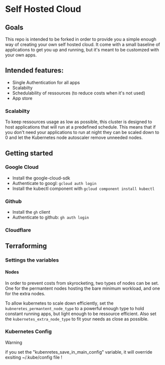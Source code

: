 # Self Hosted Cloud

## Goals

This repo is intended to be forked in order to provide you a simple enough way of creating your own self hosted cloud. It come with a small baseline of applications to get you up and running, but it's meant to be customzed with your own apps.

## Intended features:

- Single Authentication for all apps
- Scalabilty
- Schedulability of ressources (to reduce costs when it's not used)
- App store

### Scalabilty

To keep ressources usage as low as possible, this cluster is designed to host applications that will run at a predefined schedule. This means that if you don't need your applications to run at night they can be scaled down to 0 and let the Kubernetes node autoscaler remove unneeded nodes.

## Getting started

### Google Cloud

- Install the google-cloud-sdk
- Authenticate to googl: `gcloud auth login`
- Install the kubectl component with `gcloud component install kubectl`

### Github

- Install the `gh` client
- Authenticate to github: `gh auth login`

### Cloudflare

## Terraforming

### Settings the variables

#### Nodes

In order to prevent costs from skyrocketing, two types of nodes can be set. One for the permantent nodes hosting the bare minimum workload, and one for the extra nodes.

To allow kubernetes to scale down efficiently, set the `kubneretes_permantent_node_type` to a powerful enough type to hold constant running apps, but light enough to be ressource efficient. Also set the `kubernetes_extra_node_type` to fit your needs as close as possible.


### Kubernetes Config

> [!WARNING]
> if you set the "kubenretes_save_in_main_config" variable, it will override exsiting ~/.kube/config file !
